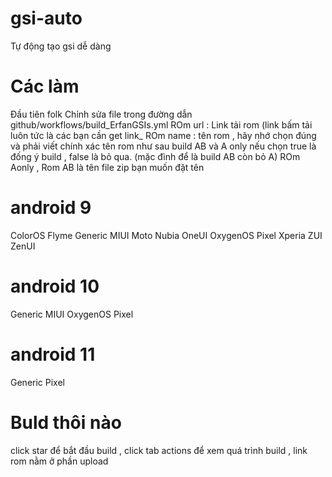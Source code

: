 # gsi-auto
Tự động tạo gsi dễ dàng
# Các làm
Đầu tiên folk
Chỉnh sửa file trong đường dẫn github/workflows/build_ErfanGSIs.yml
ROm url : Link tải rom (link bấm tải luôn tức là các bạn cần get link_
ROm name :  tên rom , hãy nhớ chọn đúng và phải viết chính xác tên rom như sau
build AB và A only nếu chọn true là đống ý build , false là bỏ qua. (mặc đình để là build AB còn bỏ A)
ROm Aonly , Rom AB là tên file zip bạn muốn đặt tên
# android 9
ColorOS Flyme Generic MIUI Moto Nubia OneUI OxygenOS Pixel Xperia ZUI ZenUI
# android 10
Generic MIUI OxygenOS Pixel
# android 11
Generic Pixel
# Buld thôi nào
click star để bắt đầu build , click tab actions để xem quá trình build , link rom nằm ở phần upload
